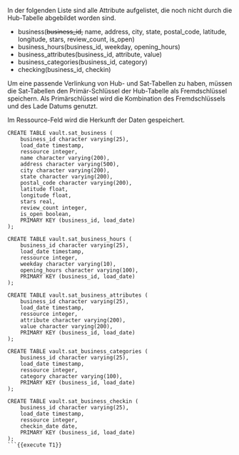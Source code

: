 In der folgenden Liste sind alle Attribute aufgelistet, die noch nicht durch die Hub-Tabelle abgebildet worden sind.

- business(~~business_id,~~ name, address, city, state, postal_code, latitude, longitude, stars, review_count, is_open)
- business_hours(business_id, weekday, opening_hours)
- business_attributes(business_id, attribute, value)
- business_categories(business_id, category)
- checking(business_id, checkin)

Um eine passende Verlinkung von Hub- und Sat-Tabellen zu haben, müssen die Sat-Tabellen den Primär-Schlüssel der Hub-Tabelle als Fremdschlüssel speichern. Als Primärschlüssel wird die Kombination des Fremdschlüssels und des Lade Datums genutzt.

Im Ressource-Feld wird die Herkunft der Daten gespeichert.

```
CREATE TABLE vault.sat_business (
    business_id character varying(25),
    load_date timestamp,
    ressource integer,
    name character varying(200),
    address character varying(500),
    city character varying(200),
    state character varying(200),
    postal_code character varying(200),
    latitude float,
    longitude float,
    stars real,
    review_count integer,
    is_open boolean,
    PRIMARY KEY (business_id, load_date)
);

CREATE TABLE vault.sat_business_hours (
    business_id character varying(25),
    load_date timestamp,
    ressource integer,
    weekday character varying(10),
    opening_hours character varying(100),
    PRIMARY KEY (business_id, load_date)
);

CREATE TABLE vault.sat_business_attributes (
    business_id character varying(25),
    load_date timestamp,
    ressource integer,
    attribute character varying(200),
    value character varying(200),
    PRIMARY KEY (business_id, load_date)
);

CREATE TABLE vault.sat_business_categories (
    business_id character varying(25),
    load_date timestamp,
    ressource integer,
    category character varying(100),
    PRIMARY KEY (business_id, load_date)
);

CREATE TABLE vault.sat_business_checkin (
    business_id character varying(25),
    load_date timestamp,
    ressource integer,
    checkin_date date,
    PRIMARY KEY (business_id, load_date)
);
```{{execute T1}}
